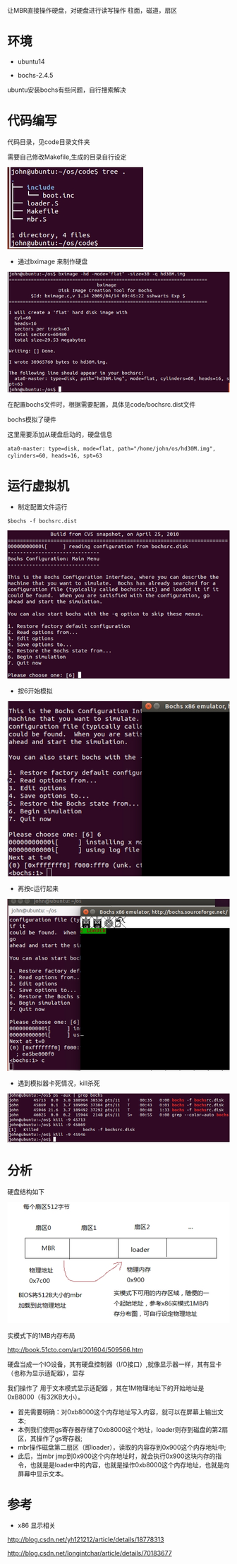 
让MBR直接操作硬盘，对硬盘进行读写操作
柱面，磁道，扇区



# 环境

* ubuntu14

* bochs-2.4.5

ubuntu安装bochs有些问题，自行搜索解决

# 代码编写

代码目录，见code目录文件夹

需要自己修改Makefile,生成的目录自行设定

![](../02_mbr_hd/imgs/code_directory.jpg)

* 通过bximage 来制作硬盘

![](../02_mbr_hd/imgs/bximage.jpg)

在配置bochs文件时，根据需要配置，具体见code/bochsrc.dist文件

bochs模拟了硬件

这里需要添加从硬盘启动的，硬盘信息
```
ata0-master: type=disk, mode=flat, path="/home/john/os/hd30M.img", cylinders=60, heads=16, spt=63
```

# 运行虚拟机

* 制定配置文件运行
```
$bochs -f bochsrc.dist
```

![](../02_mbr_hd/imgs/start.jpg)

* 按6开始模拟

![](../02_mbr_hd/imgs/start2.jpg)

* 再按c运行起来

![](../02_mbr_hd/imgs/os.jpg)

* 遇到模拟器卡死情况，kill杀死

![](../02_mbr_hd/imgs/kill.jpg)

# 分析

硬盘结构如下

![](../02_mbr_hd/imgs/xx.jpg)

实模式下的1MB内存布局

http://book.51cto.com/art/201604/509566.htm

硬盘当成一个IO设备，其有硬盘控制器（I/O接口）,就像显示器一样，其有显卡（也称为显示适配器），显存

我们操作了 用于文本模式显示适配器 ，其在1M物理地址下的开始地址是 0xB8000（有32KB大小）。

* 首先需要明确：对0xb8000这个内存地址写入内容，就可以在屏幕上输出文本;
* 本例我们使用gs寄存器存储了0xb8000这个地址，loader则存到磁盘的第2扇区，其操作了gs寄存器;
* mbr操作磁盘第二扇区（即loader），读取的内容存到0x900这个内存地址中;
* 此后，当mbr jmp到0x900这个内存地址时，就会执行0x900这块内存的指令，也就是是loader中的内容，也就是操作0xb8000这个内存地址，也就是向屏幕中显示文本。

# 参考

* x86 显示相关

http://blog.csdn.net/yh121212/article/details/18778313

http://blog.csdn.net/longintchar/article/details/70183677
